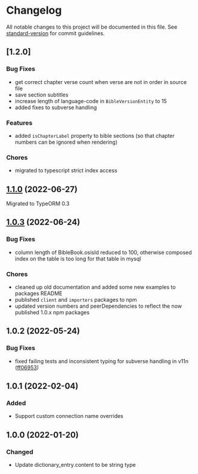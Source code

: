 # Changelog

All notable changes to this project will be documented in this file. See [standard-version](https://github.com/conventional-changelog/standard-version) for commit guidelines.

## [1.2.0]

### Bug Fixes

-   get correct chapter verse count when verse are not in order in source file
-   save section subtitles
-   increase length of language-code in `BibleVersionEntity` to 15
-   added fixes to subverse handling

### Features

-   added `isChapterLabel` property to bible sections (so that chapter numbers can be ignored when rendering)

### Chores

-   migrated to typescript strict index access

## [1.1.0](https://github.com/STEPBible/BibleEngine/compare/v1.0.3...v1.1.0) (2022-06-27)

Migrated to TypeORM 0.3

## [1.0.3](https://github.com/STEPBible/BibleEngine/compare/v1.0.2...v1.0.3) (2022-06-24)

### Bug Fixes

-   column length of BibleBook.osisId reduced to 100, otherwise composed index on the table is too long for that table in mysql

### Chores

-   cleaned up old documentation and added some new examples to packages README
-   published `client` and `importers` packages to npm
-   updated version numbers and peerDependencies to reflect the now published 1.0.x npm packages

## 1.0.2 (2022-05-24)

### Bug Fixes

-   fixed failing tests and inconsistent typing for subverse handling in v11n ([ff06953](https://github.com/STEPBible/BibleEngine/commit/ff06953ac01c8b71a8c9f60cd804f483a9240e21))

## 1.0.1 (2022-02-04)

### Added

-   Support custom connection name overrides

## 1.0.0 (2022-01-20)

### Changed

-   Update dictionary_entry.content to be string type
